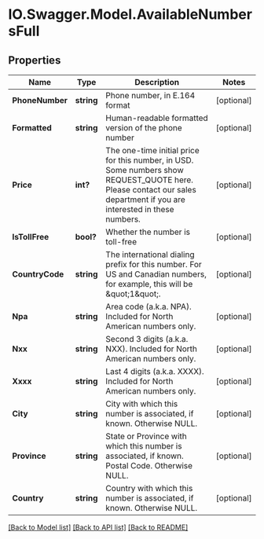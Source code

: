 # IO.Swagger.Model.AvailableNumbersFull
## Properties

Name | Type | Description | Notes
------------ | ------------- | ------------- | -------------
**PhoneNumber** | **string** | Phone number, in E.164 format | [optional] 
**Formatted** | **string** | Human-readable formatted version of the phone number | [optional] 
**Price** | **int?** | The one-time initial price for this number, in USD. Some numbers show REQUEST_QUOTE here. Please contact our sales department if you are interested in these numbers. | [optional] 
**IsTollFree** | **bool?** | Whether the number is toll-free | [optional] 
**CountryCode** | **string** | The international dialing prefix for this number. For US and Canadian numbers, for example, this will be \&quot;1\&quot;. | [optional] 
**Npa** | **string** | Area code (a.k.a. NPA). Included for North American numbers only. | [optional] 
**Nxx** | **string** | Second 3 digits (a.k.a. NXX). Included for North American numbers only. | [optional] 
**Xxxx** | **string** | Last 4 digits (a.k.a. XXXX). Included for North American numbers only. | [optional] 
**City** | **string** | City with which this number is associated, if known. Otherwise NULL. | [optional] 
**Province** | **string** | State or Province with which this number is associated, if known. Postal Code. Otherwise NULL. | [optional] 
**Country** | **string** | Country with which this number is associated, if known. Otherwise NULL. | [optional] 

[[Back to Model list]](../README.md#documentation-for-models) [[Back to API list]](../README.md#documentation-for-api-endpoints) [[Back to README]](../README.md)

